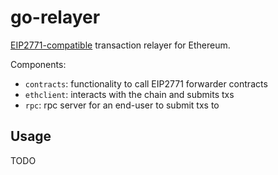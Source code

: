 # go-relayer

[EIP2771-compatible](https://eips.ethereum.org/EIPS/eip-2771) transaction relayer for Ethereum. 

Components:
- `contracts`: functionality to call EIP2771 forwarder contracts
- `ethclient`: interacts with the chain and submits txs
- `rpc`: rpc server for an end-user to submit txs to

## Usage

TODO